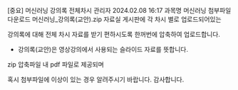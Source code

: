 [중요] 머신러닝 강의록 전체차시	관리자	2024.02.08 16:17
과목명	머신러닝
첨부파일 다운로드
머신러닝_강의록(교안).zip
자료실 게시판에 각 차시 별로 업로드되어있는

강의록에 대해 전체 차시 자료를 받기 편하시도록 한꺼번에 압축하여 업로드합니다.


- 강의록(교안)은 영상강의에서 사용되는 슬라이드 자료를 뜻합니다.



zip 압축파일 내 pdf 파일로 제공되며 

혹시 첨부파일에 이상이 있는 경우 알려주시기 바랍니다. 감사합니다.
